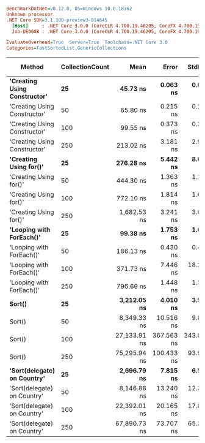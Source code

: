 ``` ini

BenchmarkDotNet=v0.12.0, OS=Windows 10.0.18362
Unknown processor
.NET Core SDK=3.1.100-preview3-014645
  [Host]     : .NET Core 3.0.0 (CoreCLR 4.700.19.46205, CoreFX 4.700.19.46214), X64 RyuJIT
  Job-UEOGOB : .NET Core 3.0.0 (CoreCLR 4.700.19.46205, CoreFX 4.700.19.46214), X64 RyuJIT

EvaluateOverhead=True  Server=True  Toolchain=.NET Core 3.0  
Categories=FastSortedList,GenericCollections  

```
|                       Method | CollectionCount |         Mean |      Error |     StdDev |  Gen 0 |  Gen 1 | Gen 2 | Allocated |
|----------------------------- |---------------- |-------------:|-----------:|-----------:|-------:|-------:|------:|----------:|
| **&#39;Creating Using Constructor&#39;** |              **25** |     **45.73 ns** |   **0.063 ns** |   **0.049 ns** | **0.0269** |      **-** |     **-** |     **256 B** |
| &#39;Creating Using Constructor&#39; |              50 |     65.80 ns |   0.215 ns |   0.201 ns | 0.0490 |      - |     - |     464 B |
| &#39;Creating Using Constructor&#39; |             100 |     99.55 ns |   0.373 ns |   0.349 ns | 0.0917 | 0.0001 |     - |     864 B |
| &#39;Creating Using Constructor&#39; |             250 |    213.02 ns |   3.181 ns |   2.975 ns | 0.2215 | 0.0012 |     - |    2064 B |
|       **&#39;Creating Using for()&#39;** |              **25** |    **276.28 ns** |   **5.442 ns** |   **8.632 ns** | **0.0744** |      **-** |     **-** |     **704 B** |
|       &#39;Creating Using for()&#39; |              50 |    444.30 ns |   1.363 ns |   1.138 ns | 0.1302 |      - |     - |    1240 B |
|       &#39;Creating Using for()&#39; |             100 |    772.10 ns |   1.814 ns |   1.697 ns | 0.2413 |      - |     - |    2288 B |
|       &#39;Creating Using for()&#39; |             250 |  1,682.53 ns |   3.241 ns |   3.031 ns | 0.4692 | 0.0038 |     - |    4360 B |
|     **&#39;Looping with ForEach()&#39;** |              **25** |     **99.38 ns** |   **1.753 ns** |   **1.640 ns** | **0.0067** |      **-** |     **-** |      **64 B** |
|     &#39;Looping with ForEach()&#39; |              50 |    186.13 ns |   0.430 ns |   0.403 ns | 0.0067 |      - |     - |      64 B |
|     &#39;Looping with ForEach()&#39; |             100 |    371.73 ns |   7.446 ns |  18.264 ns | 0.0067 |      - |     - |      64 B |
|     &#39;Looping with ForEach()&#39; |             250 |    796.69 ns |   1.448 ns |   1.354 ns | 0.0067 |      - |     - |      64 B |
|                       **Sort()** |              **25** |  **3,212.05 ns** |   **4.010 ns** |   **3.555 ns** |      **-** |      **-** |     **-** |         **-** |
|                       Sort() |              50 |  8,349.33 ns |  10.516 ns |   9.837 ns |      - |      - |     - |         - |
|                       Sort() |             100 | 27,133.91 ns | 367.563 ns | 343.819 ns |      - |      - |     - |         - |
|                       Sort() |             250 | 75,295.94 ns | 100.433 ns |  93.945 ns |      - |      - |     - |         - |
|  **&#39;Sort(delegate) on Country&#39;** |              **25** |  **2,696.79 ns** |   **7.815 ns** |   **6.526 ns** |      **-** |      **-** |     **-** |         **-** |
|  &#39;Sort(delegate) on Country&#39; |              50 |  8,146.88 ns |  13.240 ns |  12.385 ns |      - |      - |     - |         - |
|  &#39;Sort(delegate) on Country&#39; |             100 | 22,392.01 ns |  20.165 ns |  17.876 ns |      - |      - |     - |         - |
|  &#39;Sort(delegate) on Country&#39; |             250 | 67,890.73 ns |  73.707 ns |  65.339 ns |      - |      - |     - |         - |
